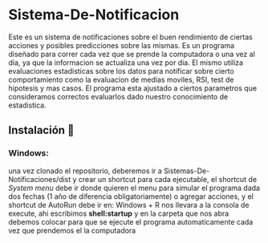 # Sistema-De-Notificacion

Este es un sistema de notificaciones sobre el buen rendimiento de ciertas acciones y posibles predicciones sobre las mismas. Es un programa diseñado para correr cada vez que se prende la computadora o una vez al dia, ya que la informacion se actualiza una vez por dia. El mismo utiliza evaluaciones estadisticas sobre los datos para notificar sobre cierto comportamiento como la evaluacion de medias moviles, RSI, test de hipotesis y mas casos. El programa esta ajustado a ciertos parametros que consideramos correctos evaluarlos dado nuestro conocimiento de estadistica.

## Instalación 🔧

### **Windows:**

una vez clonado el repositorio, deberemos ir a Sistemas-De-Notificaciones/dist   y crear un shortcut para cada ejecutable, el shortcut de _System menu_ debe ir donde quieren el menu para simular el programa dada dos fechas (1 año de diferencia obligatoriamente) o agregar acciones, y el shortcut de AutoRun debe ir en: Windows + R nos llevara a la consola de execute, ahi escribimos **shell:startup** y en la carpeta que nos abra debemos colocar para que se ejecute el programa automaticamente cada vez que prendemos el la computadora
